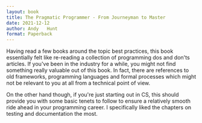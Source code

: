 ```yaml
---
layout: book
title: The Pragmatic Programmer - From Journeyman to Master
date: 2021-12-12
author: Andy   Hunt
format: Paperback
---
```


Having read a few books around the topic best practices, this book essentially felt like re-reading a collection of programming dos and don'ts articles. If you've been in the industry for a while, you might not find something really valuable out of this book. In fact, there are references to old frameworks, programming languages and formal processes which might not be relevant to you at all from a technical point of view. 

On the other hand though, if you're just starting out in CS, this should provide you with some basic tenets to follow to ensure a relatively smooth ride ahead in your programming career. I specifically liked the chapters on testing and documentation the most.
